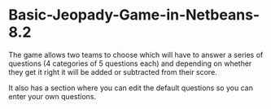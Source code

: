 # Basic-Jeopady-Game-in-Netbeans-8.2

The game allows two teams to choose which will have to answer a series of questions (4 categories of 5 questions each) and depending on whether they get it right it will be added or subtracted from their score.

It also has a section where you can edit the default questions so you can enter your own questions.

